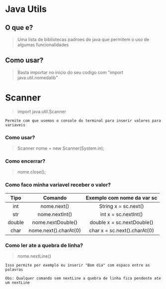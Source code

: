 # Java Utils

## O que e?
> Uma lista de bibliotecas padroes do java que permitem o uso de algumas funcionalidades

## Como usar?
> Basta importar no inicio do seu codigo com "import java.util.nomedalib"

# Scanner
> import java.util.Scanner

`Permite com que usemos o console do terminal para inserir valores para variaveis`

### Como usar?
> Scanner nome = new Scanner(System.in);

### Como encerrar?
> nome.close();

### Como faco minha variavel receber o valor?
|  Tipo  |        Comando        |  Exemplo com nome da var sc   |
|:------:|:---------------------:|:-----------------------------:|
|  int   |      nome.next()      |     String x = sc.next()      |
|  str   |    nome.nextInt()     |     int x = sc.nextInt()      |
| double |   nome.nextDouble()   |  double x = sc.nextDouble()   |
|  char  | nome.next().charAt(0) | char x = sc.next().charAt(0)  |

### Como ler ate a quebra de linha?
> nome.nextLine()

```Isso permite por exemplo eu inserir "Bom dia" com espaco entre as palavras```
<br>

```Obs: Qualquer comando sem nextLine a quebra de linha fica pendente ate um nextLine```
